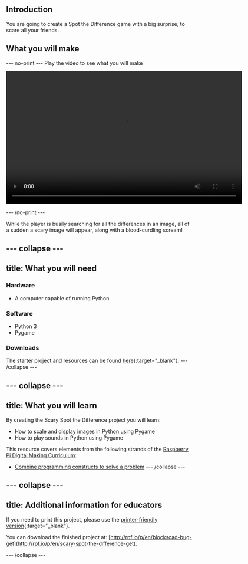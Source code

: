 ## Introduction
You are going to create a Spot the Difference game with a big surprise, to scare all your friends.

## What you will make

--- no-print ---
Play the video to see what you will make

<video width="640" height="360" controls>
<source src="images/scary-spot-the-difference.webm" type="video/webm">
<source src="images/scary-spot-the-difference.mp4" type="video/mp4">
</video>

--- /no-print ---

While the player is busily searching for all the differences in an image, all of a sudden a scary image will appear, along with a blood-curdling scream!

--- collapse ---
---
title: What you will need
---

### Hardware
- A computer capable of running Python

### Software
- Python 3
- Pygame

### Downloads

The starter project and resources can be found [here](http://rpf.io/p/en/scratch-cat-goes-skiing-off){:target="_blank"}.
--- /collapse ---

--- collapse ---
---
title: What you will learn
---
By creating the Scary Spot the Difference project you will learn:

- How to scale and display images in Python using Pygame
- How to play sounds in Python using Pygame

This resource covers elements from the following strands of the [Raspberry Pi Digital Making Curriculum](https://www.raspberrypi.org/curriculum/):

- [Combine programming constructs to solve a problem](https://www.raspberrypi.org/curriculum/programming/builder)
--- /collapse ---

--- collapse ---
---
title: Additional information for educators
---

If you need to print this project, please use the [printer-friendly version](https://projects.raspberrypi.org/en/projects/scary-spot-the-difference/print){:target="_blank"}.

You can download the finished project at:
[http://rpf.io/p/en/blockscad-bug-get](http://rpf.io/p/en/scary-spot-the-difference-get).

--- /collapse ---
